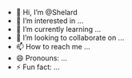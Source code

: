 - 👋 Hi, I’m @Shelard
- 👀 I’m interested in ...
- 🌱 I’m currently learning ...
- 💞️ I’m looking to collaborate on ...
- 📫 How to reach me ...
- 😄 Pronouns: ...
- ⚡ Fun fact: ...

<!---
Shelard/Shelard is a ✨ special ✨ repository because its `README.md` (this file) appears on your GitHub profile.
You can click the Preview link to take a look at your changes.
--->
